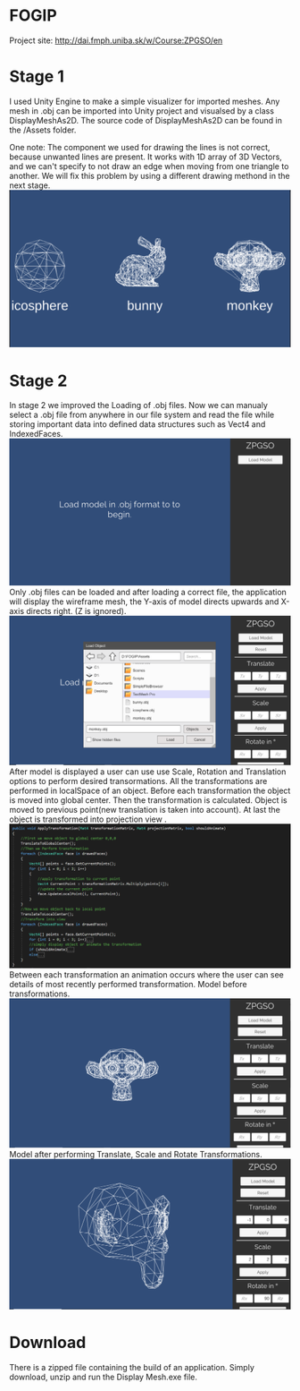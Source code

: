 # FOGIP
Project site:
http://dai.fmph.uniba.sk/w/Course:ZPGSO/en

# Stage 1 
I used Unity Engine to make a simple visualizer for imported meshes. 
Any mesh in .obj can be imported into Unity project and visualsed by a class DisplayMeshAs2D. 
The source code of DisplayMeshAs2D can be found in the /Assets folder. 

One note: The component we used for drawing the lines is not correct, because unwanted lines are present.
It works with 1D array of 3D Vectors, and we can't specify to not draw an edge when moving from one triangle to another. 
We will fix this problem by using a different drawing methond in the next stage.
![alt text](https://github.com/Zuvix/Fogip/blob/main/screen.png?raw=true)

# Stage 2
In stage 2 we improved the Loading of .obj files. Now we can manualy select a .obj file from anywhere in our file system and read the file while storing important data into defined data structures such as Vect4 and IndexedFaces.
![alt text](https://github.com/Zuvix/Fogip/blob/main/1.PNG?raw=true)
Only .obj files can be loaded and after loading a correct file, the application will display the wireframe mesh, the Y-axis of model directs upwards and X-axis directs right. (Z is ignored). 
![alt text](https://github.com/Zuvix/Fogip/blob/main/2.PNG?raw=true)
After model is displayed a user can use use Scale, Rotation and Translation options to perform desired transormations. All the transformations are performed in localSpace of an object. 
Before each transformation the object is moved into global center. 
Then the transformation is calculated. 
Object is moved to previous point(new translation is taken into account). 
At last the object is transformed into projection view . 
![alt text](https://github.com/Zuvix/Fogip/blob/main/5.PNG?raw=true)
Between each transformation an animation occurs where the user can see details of most recently performed transformation. Model before transformations.
![alt text](https://github.com/Zuvix/Fogip/blob/main/3.PNG?raw=true)
Model after performing Translate, Scale and Rotate Transformations.
![alt text](https://github.com/Zuvix/Fogip/blob/main/4.PNG?raw=true)


# Download
There is a zipped file containing the build of an application. Simply download, unzip and run the Display Mesh.exe file.

